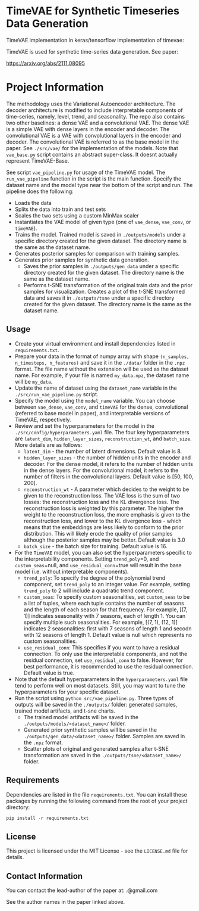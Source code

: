 # TimeVAE for Synthetic Timeseries Data Generation

TimeVAE implementation in keras/tensorflow implementation of timevae:

TimeVAE is used for synthetic time-series data generation. See paper:

https://arxiv.org/abs/2111.08095

# Project Information

The methodology uses the Variational Autoencoder architecture. The decoder architecture is modified to include interpretable components of time-series, namely, level, trend, and seasonality. The repo also contains two other baselines: a dense VAE and a convolutional VAE. The dense VAE is a simple VAE with dense layers in the encoder and decoder. The convolutional VAE is a VAE with convolutional layers in the encoder and decoder. The convolutional VAE is referred to as the base model in the paper. See `./src/vae/` for the implementation of the models. Note that `vae_base.py` script contains an abstract super-class. It doesnt actually represent TimeVAE-Base.

See script `vae_pipeline.py` for usage of the TimeVAE model. The `run_vae_pipeline` function in the script is the main function. Specify the dataset name and the model type near the bottom of the script and run. The pipeline does the following:

- Loads the data
- Splits the data into train and test sets
- Scales the two sets using a custom MinMax scaler
- Instantiates the VAE model of given type (one of `vae_dense`, `vae_conv`, or `timeVAE`).
- Trains the model. Trained model is saved in `./outputs/models` under a specific directory created for the given dataset. The directory name is the same as the dataset name.
- Generates posterior samples for comparison with training samples.
- Generates prior samples for synthetic data generation.
  - Saves the prior samples in `./outputs/gen_data` under a specific directory created for the given dataset. The directory name is the same as the dataset name.
  - Performs t-SNE transformation of the original train data and the prior samples for visualization. Creates a plot of the t-SNE transformed data and saves it in `./outputs/tsne` under a specific directory created for the given dataset. The directory name is the same as the dataset name.

## Usage

- Create your virtual environment and install dependencies listed in `requirements.txt`.
- Prepare your data in the format of numpy array with shape `(n_samples, n_timesteps, n_features)` and save it in the `./data/` folder in the `.npz` format. The file name without the extension will be used as the dataset name. For example, if your file is named `my_data.npz`, the dataset name will be `my_data`.
- Update the name of dataset using the `dataset_name` variable in the `./src/run_vae_pipeline.py` script.
- Specify the model using the `model_name` variable. You can choose between `vae_dense`, `vae_conv`, and `timeVAE` for the dense, convolutional (referred to base model in paper), and interpretable versions of TimeVAE, respectively.
- Review and set the hyperparameters for the model in the `./src/config/hyperparameters.yaml` file. The four key hyperparameters are `latent_dim`, `hidden_layer_sizes`, `reconstruction_wt`, and `batch_size`. More details are as follows:
  - `latent_dim` - the number of latent dimensions. Default value is 8.
  - `hidden_layer_sizes` - the number of hidden units in the encoder and decoder. For the dense model, it refers to the number of hidden units in the dense layers. For the convolutional model, it refers to the number of filters in the convolutional layers. Default value is [50, 100, 200].
  - `reconstruction_wt` - A parameter which decides to the weight to be given to the reconstruction loss. The VAE loss is the sum of two losses: the reconstruction loss and the KL divergence loss. The reconstruction loss is weighted by this parameter. The higher the weight to the reconstruction loss, the more emphasis is given to the reconstruction loss, and lower to the KL divergence loss - which means that the embeddings are less likely to conform to the prior distribution. This will likely erode the quality of prior samples although the posterior samples may be better. Default value is 3.0
  - `batch_size` - the batch size for training. Default value is 16.
- For the `TimeVAE` model, you can also set the hyperparameters specific to the interpretability components. Setting `trend_poly`=0, and `custom_seas`=null, and `use_residual_conn`=true will result in the base model (i.e. without interpretable components).
  - `trend_poly`: To specify the degree of the polynomial trend component, set `trend_poly` to an integer value. For example, setting `trend_poly` to 2 will include a quadratic trend component.
  - `custom_seas`: To specify custom seasonalities, set `custom_seas` to be a list of tuples, where each tuple contains the number of seasons and the length of each season for that frequency. For example, [(7, 1)] indicates seasonality with 7 seasons, each of length 1. You can specify multiple such seasonalities. For example, [(7, 1), (12, 1)] indicates 2 seasonalities: first with 7 seasons of length 1 and secodn with 12 seasons of length 1. Default value is null which represents no custom seasonalities.
  - `use_residual_conn`: This specifies if you want to have a residual connection. To only use the interpretable components, and not the residual connection, set `use_residual_conn` to false. However, for best performance, it is recommended to use the residual connection. Default value is true.
- Note that the default hyperparameters in the `hyperparameters.yaml` file tend to perform well on most datasets. Still, you may want to tune the hyperparameters for your specific dataset.
- Run the script using `python src/vae_pipeline.py`. Three types of outputs will be saved in the `./outputs/` folder: generated samples, trained model artifacts, and t-sne charts.
  - The trained model artifacts will be saved in the `./outputs/models/<dataset_name>/` folder.
  - Generated prior synthetic samples will be saved in the `./outputs/gen_data/<dataset_name>/` folder. Samples are saved in the `.npz` format.
  - Scatter plots of original and generated samples after t-SNE transformation are saved in the `./outputs/tsne/<dataset_name>/` folder.

## Requirements

Dependencies are listed in the file `requirements.txt`.
You can install these packages by running the following command from the root of your project directory:

```python
pip install -r requirements.txt
```

## License

This project is licensed under the MIT License - see the `LICENSE.md` file for details.

## Contact Information

You can contact the lead-author of the paper at: <lead author first name>.<lead author last name>@gmail.com

See the author names in the paper linked above.
